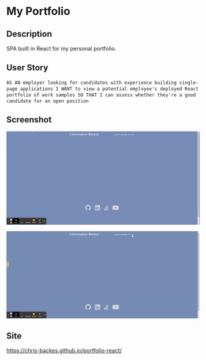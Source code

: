 # My Portfolio

## Description

SPA built in React for my personal portfolio.

## User Story

```
AS AN employer looking for candidates with experience building single-page applications I WANT to view a potential employee's deployed React portfolio of work samples SO THAT I can assess whether they're a good candidate for an open position
```

## Screenshot

![About View](./assets/about.gif)

![Portfolio View](./assets/resume.gif)

## Site

https://chris-backes.github.io/portfolio-react/